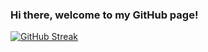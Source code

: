 ### Hi there, welcome to my GitHub page!

[![GitHub Streak](https://github-readme-streak-stats.herokuapp.com?user=hurrmun&theme=dark&hide_border=true&date_format=j%20M%5B%20Y%5D)](https://git.io/streak-stats)

<!--
**hurrmun/hurrmun** is a ✨ _special_ ✨ repository because its `README.md` (this file) appears on your GitHub profile.

Here are some ideas to get you started:

- 🔭 I’m currently working on ...
- 🌱 I’m currently learning ...
- 👯 I’m looking to collaborate on ...
- 🤔 I’m looking for help with ...
- 💬 Ask me about ...
- 📫 How to reach me: ...
- 😄 Pronouns: ...
- ⚡ Fun fact: ...
-->
